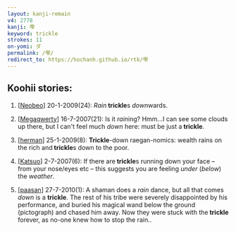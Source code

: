 ```yaml
---
layout: kanji-remain
v4: 2778
kanji: 雫
keyword: trickle
strokes: 11
on-yomi: ダ
permalink: /雫/
redirect_to: https://hochanh.github.io/rtk/雫
---
```


## Koohii stories: 

1) [<a href="http://kanji.koohii.com/profile/Neobeo">Neobeo</a>] 20-1-2009(24): <em>Rain</em><strong> trickle</strong>s <em>down</em>wards.

2) [<a href="http://kanji.koohii.com/profile/Megaqwerty">Megaqwerty</a>] 16-7-2007(21): Is it <em>rain</em>ing? Hmm...I can see some clouds up there, but I can&#039;t feel much <em>down</em> here: must be just a<strong> trickle</strong>.

3) [<a href="http://kanji.koohii.com/profile/herman">herman</a>] 25-1-2009(8): <strong>Trickle</strong>-down raegan-nomics: wealth rains on the rich and<strong> trickle</strong>s down to the poor.

4) [<a href="http://kanji.koohii.com/profile/Katsuo">Katsuo</a>] 2-7-2007(6): If there are<strong> trickle</strong>s running down your face – from your nose/eyes etc – this suggests you are feeling <em>under</em> (<em>below</em>) the <em>weather</em>.

5) [<a href="http://kanji.koohii.com/profile/paasan">paasan</a>] 27-7-2010(1): A shaman does a <em>rain</em> dance, but all that comes <em>down</em> is a <strong>trickle</strong>. The rest of his tribe were severely disappointed by his performance, and buried his magical wand below the ground (pictograph) and chased him away. Now they were stuck with the<strong> trickle</strong> forever, as no-one knew how to stop the rain..

